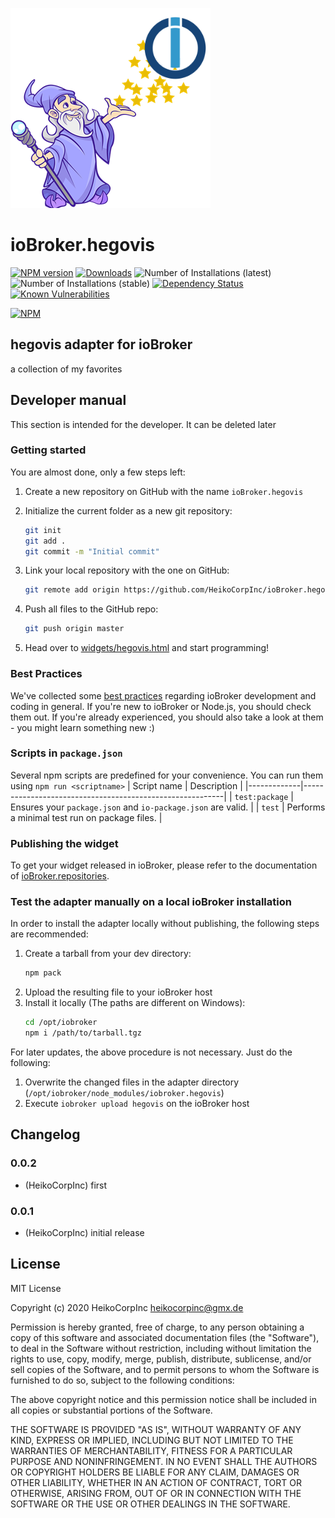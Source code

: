 ![Logo](admin/hegovis.png)
# ioBroker.hegovis

[![NPM version](http://img.shields.io/npm/v/iobroker.hegovis.svg)](https://www.npmjs.com/package/iobroker.hegovis)
[![Downloads](https://img.shields.io/npm/dm/iobroker.hegovis.svg)](https://www.npmjs.com/package/iobroker.hegovis)
![Number of Installations (latest)](http://iobroker.live/badges/hegovis-installed.svg)
![Number of Installations (stable)](http://iobroker.live/badges/hegovis-stable.svg)
[![Dependency Status](https://img.shields.io/david/HeikoCorpInc/iobroker.hegovis.svg)](https://david-dm.org/HeikoCorpInc/iobroker.hegovis)
[![Known Vulnerabilities](https://snyk.io/test/github/HeikoCorpInc/ioBroker.hegovis/badge.svg)](https://snyk.io/test/github/HeikoCorpInc/ioBroker.hegovis)

[![NPM](https://nodei.co/npm/iobroker.hegovis.png?downloads=true)](https://nodei.co/npm/iobroker.hegovis/)

## hegovis adapter for ioBroker

a collection of my favorites

## Developer manual
This section is intended for the developer. It can be deleted later

### Getting started

You are almost done, only a few steps left:
1. Create a new repository on GitHub with the name `ioBroker.hegovis`
1. Initialize the current folder as a new git repository:  
    ```bash
    git init
    git add .
    git commit -m "Initial commit"
    ```
1. Link your local repository with the one on GitHub:  
    ```bash
    git remote add origin https://github.com/HeikoCorpInc/ioBroker.hegovis
    ```

1. Push all files to the GitHub repo:  
    ```bash
    git push origin master
    ```

1. Head over to [widgets/hegovis.html](widgets/hegovis.html) and start programming!

### Best Practices
We've collected some [best practices](https://github.com/ioBroker/ioBroker.repositories#development-and-coding-best-practices) regarding ioBroker development and coding in general. If you're new to ioBroker or Node.js, you should
check them out. If you're already experienced, you should also take a look at them - you might learn something new :)

### Scripts in `package.json`
Several npm scripts are predefined for your convenience. You can run them using `npm run <scriptname>`
| Script name | Description                                              |
|-------------|----------------------------------------------------------|
| `test:package`    | Ensures your `package.json` and `io-package.json` are valid. |
| `test` | Performs a minimal test run on package files. |

### Publishing the widget
To get your widget released in ioBroker, please refer to the documentation 
of [ioBroker.repositories](https://github.com/ioBroker/ioBroker.repositories#requirements-for-adapter-to-get-added-to-the-latest-repository).

### Test the adapter manually on a local ioBroker installation
In order to install the adapter locally without publishing, the following steps are recommended:
1. Create a tarball from your dev directory:  
    ```bash
    npm pack
    ```
1. Upload the resulting file to your ioBroker host
1. Install it locally (The paths are different on Windows):
    ```bash
    cd /opt/iobroker
    npm i /path/to/tarball.tgz
    ```

For later updates, the above procedure is not necessary. Just do the following:
1. Overwrite the changed files in the adapter directory (`/opt/iobroker/node_modules/iobroker.hegovis`)
1. Execute `iobroker upload hegovis` on the ioBroker host

## Changelog

### 0.0.2
* (HeikoCorpInc) first
### 0.0.1
* (HeikoCorpInc) initial release

## License
MIT License

Copyright (c) 2020 HeikoCorpInc <heikocorpinc@gmx.de>

Permission is hereby granted, free of charge, to any person obtaining a copy
of this software and associated documentation files (the "Software"), to deal
in the Software without restriction, including without limitation the rights
to use, copy, modify, merge, publish, distribute, sublicense, and/or sell
copies of the Software, and to permit persons to whom the Software is
furnished to do so, subject to the following conditions:

The above copyright notice and this permission notice shall be included in all
copies or substantial portions of the Software.

THE SOFTWARE IS PROVIDED "AS IS", WITHOUT WARRANTY OF ANY KIND, EXPRESS OR
IMPLIED, INCLUDING BUT NOT LIMITED TO THE WARRANTIES OF MERCHANTABILITY,
FITNESS FOR A PARTICULAR PURPOSE AND NONINFRINGEMENT. IN NO EVENT SHALL THE
AUTHORS OR COPYRIGHT HOLDERS BE LIABLE FOR ANY CLAIM, DAMAGES OR OTHER
LIABILITY, WHETHER IN AN ACTION OF CONTRACT, TORT OR OTHERWISE, ARISING FROM,
OUT OF OR IN CONNECTION WITH THE SOFTWARE OR THE USE OR OTHER DEALINGS IN THE
SOFTWARE.